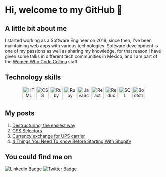 # Hi, welcome to my GitHub 👋

<!--
**SamBelmor/SamBelmor** is a ✨ _special_ ✨ repository because its `README.md` (this file) appears on your GitHub profile.

Here are some ideas to get you started:

- 🔭 I’m currently working on ...
- 🌱 I’m currently learning ...
- 👯 I’m looking to collaborate on ...
- 🤔 I’m looking for help with ...
- 💬 Ask me about ...
- 📫 How to reach me: ...
- 😄 Pronouns: ...
- ⚡ Fun fact: ...
-->

## A little bit about me
I started working as a Software Engineer on 2019, since then, I've been maintaining
web apps with various technologies. Software development is one of my passions as
well as sharing my knowledge, for that reason I have given some talks in different
tech communities in Mexico, and I am part of the [Women Who Code Colima](https://www.womenwhocode.com/colima) staff.

## Technology skills
<p align="center">
  <span align="center" class="d-flex">
    <img title="HTML" alt="HTML" height=40 src="https://www.w3.org/html/logo/downloads/HTML5_Badge_256.png">
    <img title="CSS" alt="CSS" height=40
      src="https://www.kindpng.com/picc/m/464-4640184_css3-png-download-css-icon-transparent-png.png">
    <img title="Ruby" alt="Ruby" height=40 src="https://blog.mwpreston.net/wp-content/uploads/2018/09/ruby-logo.png">
    <img title="Ruby On Rails" alt="Ruby On Rails" height=40 src="https://guides.rubyonrails.org/images/favicon.ico">
    <img title="JavaScript" alt="JavaScript" height=40
      src="https://upload.wikimedia.org/wikipedia/commons/thumb/9/99/Unofficial_JavaScript_logo_2.svg/600px-Unofficial_JavaScript_logo_2.svg.png">
    <img title="React" alt="React" height=40 src="https://upload.wikimedia.org/wikipedia/commons/thumb/4/47/React.svg/1200px-React.svg.png">
    <img title="Redux" alt="Redux" height=40 src="https://seeklogo.com/images/R/redux-logo-9CA6836C12-seeklogo.com.png">
    <img title="SQL" alt="SQL" height=40
      src="https://e7.pngegg.com/pngimages/614/744/png-clipart-mysql-database-mariadb-dolphin-marine-mammal-animals.png">
    <img title="Bootstrap" alt="Bootstrap" height=40
      src="https://upload.wikimedia.org/wikipedia/commons/thumb/b/b2/Bootstrap_logo.svg/480px-Bootstrap_logo.svg.png">

## My posts
1. [Destructuring, the easiest way](http://blog.magmalabs.io/2019/03/04/destructuring-the-easy-way.html)
2. [CSS Selectors](http://blog.magmalabs.io/2019/06/03/css-selectors.html)
3. [Currency exchange for UPS carrier](http://blog.magmalabs.io/2020/03/12/currency-exchange-for-ups-carrier.html)
4. [4 Things You Need To Know Before Starting With Shopify](http://blog.magmalabs.io/2020/07/30/4-things-you-need-to-know-before-starting-with-shopify.html)

## You could find me on
[![Linkedin Badge](https://img.shields.io/badge/-Sam%20Belmor-pink?style=flat-square&logo=Linkedin&logoColor=white)](https://www.linkedin.com/in/sambelmor/)
[![Twitter Badge](https://img.shields.io/badge/-@Sam_Belmor_-1ca0f1?style=flat-square&labelColor=1ca0f1&logo=twitter&logoColor=white)](https://twitter.com/sambelmor)  
